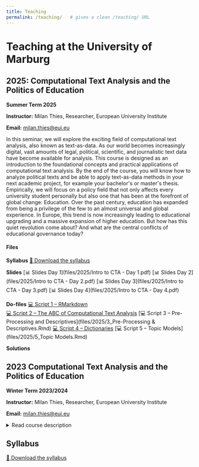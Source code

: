 ```yaml
---
title: Teaching
permalink: /teaching/   # gives a clean /teaching/ URL
---
```


# Teaching at the University of Marburg

## 2025: Computational Text Analysis and the Politics of Education

**Summer Term 2025**

**Instructor:** Milan Thies, Researcher, European University Institute

**Email:** [milan.thies@eui.eu](mailto:milan.thies@eui.eu)

In this seminar, we will explore the exciting field of computational text analysis, also known as text-as-data. As our world becomes increasingly digital, vast amounts of legal, political, scientific, and journalistic text data have become available for analysis. This course is designed as an introduction to the foundational concepts and practical applications of computational text analysis. By the end of the course, you will know how to analyze political texts and be able to apply text-as-data methods in your next academic project, for example your bachelor's or master's thesis. Empirically, we will focus on a policy field that not only affects every university student personally but also one that has been at the forefront of global change: Education. Over the past century, education has expanded from being a privilege of the few to an almost universal and global experience. In Europe, this trend is now increasingly leading to educational upgrading and a massive expansion of higher education. But how has this quiet revolution come about? And what are the central conflicts of educational governance today?

#### Files

**Syllabus**
[📄 Download the syllabus](files/2025/25_cta_syllabus-mt.pdf)

**Slides** 
[📊 Slides Day 1](files/2025/Intro to CTA - Day 1.pdf)
[📊 Slides Day 2](files/2025/Intro to CTA - Day 2.pdf)
[📊 Slides Day 3](files/2025/Intro to CTA - Day 3.pdf)
[📊 Slides Day 4](files/2025/Intro to CTA - Day 4.pdf)

**Do-files**
[💻 Script 1 – RMarkdown](files/2025/1_RMarkdown.Rmd)  
[💻 Script 2 – The ABC of Computational Text Analysis](files/2025/2_Texts_Tokens_DFM_Topfeatures.Rmd)
[💻 Script 3 – Pre-Processing and Descriptives](files/2025/3_Pre-Processing & Descriptives.Rmd)
[💻 Script 4 – Dictionaries](files/2025/4_Dictionaries.Rmd)
[💻 Script 5 – Topic Models](files/2025/5_Topic Models.Rmd)

**Solutions**



## 2023 Computational Text Analysis and the Politics of Education

**Winter Term 2023/2024**

**Instructor:** Milan Thies, Researcher, European University Institute

**Email:** [milan.thies@eui.eu](mailto:milan.thies@eui.eu)

<details>
<summary>Read course description</summary>
  
In this seminar, we will explore the exciting field of computational text analysis, also known as text-as-data. As our world becomes increasingly digital, vast amounts of legal, political, scientific, and journalistic text data have become available for analysis. This course is designed to introduce advanced undergraduate and graduate students to foundational concepts and practical applications of studying computational text analysis.

Politics is about conflict and cooperation between societal groups. Harold Lasswell once defined it as "who gets what, when, how?". Actors in the political arena, be it politicians, lobbyists, or mass movements, engage in (distributional) conflicts through language — be it spoken out loud in speeches, dialogues, and protest chants, or written down in position papers, protocols, and regulations. Throughout the seminar, students will learn how to use computational methods to explore the traces of conflict and cooperation preceding political change.

We will focus on a policy field that not only affects every university student personally but also one that has been at the forefront of global change: Education. Over the past century, education has expanded from being a privilege of the few to an almost universal and global experience. In Europe, this trend is now increasingly leading to educational upgrading and a massive expansion of higher education. But how has this quiet revolution come about? And what are the central conflicts of educational governance today?

The seminar is organized in three stages of the learning process. First, students will learn about the foundations of text-as-data in political science, as well as central theories of education politics. Further, they will study how to manually analyze texts without computational assistance. Next, we will focus on the methods of computational text analysis. Students will learn about the theoretical underpinnings of computational text analysis as well as the use of text-as-data methods through hands-on exercises using the R statistical programming language. We will also discuss recent examples of empirical research using computational text analysis. Last but not least, students will apply the learned methods in an in-class project. Small groups of students will be provided with textual data on a policy process and subsequently implement one or several of the techniques learned throughout the seminar

</details>

## Syllabus

[📄 Download the syllabus](23_cta_syllabus-mt.pdf)













